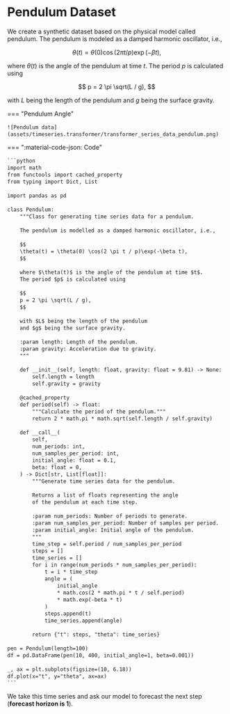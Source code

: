 # Pendulum Dataset

We create a synthetic dataset based on the physical model called pendulum. The pendulum is modeled as a damped harmonic oscillator, i.e.,

$$
\theta(t) = \theta(0) \cos(2 \pi t / p)\exp(-\beta t),
$$

where $\theta(t)$ is the angle of the pendulum at time $t$.
The period $p$ is calculated using

$$
p = 2 \pi \sqrt(L / g),
$$

with $L$ being the length of the pendulum and $g$ being the surface gravity.

=== "Pendulum Angle"

    ![Pendulum data](assets/timeseries.transformer/transformer_series_data_pendulum.png)

=== ":material-code-json: Code"

    ```python
    import math
    from functools import cached_property
    from typing import Dict, List

    import pandas as pd

    class Pendulum:
        """Class for generating time series data for a pendulum.

        The pendulum is modelled as a damped harmonic oscillator, i.e.,

        $$
        \theta(t) = \theta(0) \cos(2 \pi t / p)\exp(-\beta t),
        $$

        where $\theta(t)$ is the angle of the pendulum at time $t$.
        The period $p$ is calculated using

        $$
        p = 2 \pi \sqrt(L / g),
        $$

        with $L$ being the length of the pendulum
        and $g$ being the surface gravity.

        :param length: Length of the pendulum.
        :param gravity: Acceleration due to gravity.
        """

        def __init__(self, length: float, gravity: float = 9.81) -> None:
            self.length = length
            self.gravity = gravity

        @cached_property
        def period(self) -> float:
            """Calculate the period of the pendulum."""
            return 2 * math.pi * math.sqrt(self.length / self.gravity)

        def __call__(
            self,
            num_periods: int,
            num_samples_per_period: int,
            initial_angle: float = 0.1,
            beta: float = 0,
        ) -> Dict[str, List[float]]:
            """Generate time series data for the pendulum.

            Returns a list of floats representing the angle
            of the pendulum at each time step.

            :param num_periods: Number of periods to generate.
            :param num_samples_per_period: Number of samples per period.
            :param initial_angle: Initial angle of the pendulum.
            """
            time_step = self.period / num_samples_per_period
            steps = []
            time_series = []
            for i in range(num_periods * num_samples_per_period):
                t = i * time_step
                angle = (
                    initial_angle
                    * math.cos(2 * math.pi * t / self.period)
                    * math.exp(-beta * t)
                )
                steps.append(t)
                time_series.append(angle)

            return {"t": steps, "theta": time_series}

    pen = Pendulum(length=100)
    df = pd.DataFrame(pen(10, 400, initial_angle=1, beta=0.001))

    _, ax = plt.subplots(figsize=(10, 6.18))
    df.plot(x="t", y="theta", ax=ax)
    ```

We take this time series and ask our model to forecast the next step (**forecast horizon is 1**).
